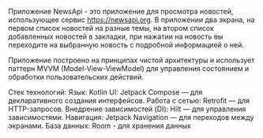 Приложение NewsApi - это приложение для просмотра новостей, использующее сервис https://newsapi.org.
В приложении два экрана, на первом список новостей на разные темы, на втором список добавленных новостей в закладки, при нажатии на новость вы переходите на выбранную новость с подробной информацией о ней.

Приложение построено на принципах чистой архитектуры и использует паттерн MVVM (Model-View-ViewModel) для управления состоянием и обработки пользовательских действий.

Стек технологий: Язык: Kotlin UI: Jetpack Compose — для декларативного создания интерфейсов. Работа с сетью: Retrofit — для HTTP-запросов. Внедрение зависимостей (DI): Hilt — для управления зависимостями. Навигация: Jetpack Navigation — для переходов между экранами. База данных: Room - для хранения данных



